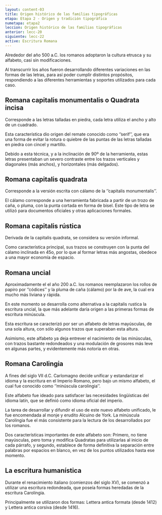```yaml
---
layout: content-03
title: Origen histórico de las familias tipográficas
etapa: Etapa 2 - Origen y tradición tipográfica
numetapa: etapa2
leccion: Origen histórico de las familias tipográficas
anterior: lecc-20
siguiente: lecc-22
active: Escritura Romana
---
```


<div class="col-md-4 extracto">

</div>

<div class="col-md-8">

<p>Alrededor del año 500 a.C. los romanos adoptaron la cultura etrusca y su alfabeto, casi sin modificaciones.</p>
<p>Al transcurrir los años fueron desarrollando diferentes variaciones en las formas de las letras, para así poder cumplir distintos propósitos, respondiendo a las diferentes herramientas y soportes utilizados para cada caso.</p>

<h2>Romana capitalis monumentalis o Quadrata incisa</h2>
<p>Corresponde a las letras talladas en piedra, cada letra utiliza el ancho y alto de un cuadrado.</p>
<p>Esta característica dio origen del remate conocido como ‘’serif’’, que era una forma de evitar la rotura o quiebre de las puntas de las letras talladas en piedra con cincel y martillo.</p>
<p>Debido a esta técnica, y a la inclinación de 90º de la herramienta, estas letras presentaban un severo contraste entre los trazos verticales y diagonales (más anchos), y horizontales (más delgados).</p>

<h2>Romana capitalis quadrata</h2>
<p>Corresponde a la versión escrita con cálamo de la ‘’capitalis monumentalis’’.</p>
<p>El cálamo corresponde a una herramienta fabricada a partir de un trozo de caña, o pluma, con la punta cortada en forma de bisel.
Este tipo de letra se utilizó para documentos oficiales y otras aplicaciones formales.</p>

<h2>Romana capitalis rústica</h2>
<p>Derivada de la capitalis quadrata, se considera su versión informal.</p>
<p>Como característica principal, sus trazos se construyen con la punta del cálamo inclinada en 45o, por lo que al formar letras más angostas, obedece a una mayor economía de espacio.</p>

<h2>Romana uncial</h2>
<p>Aproximadamente el el año 200 a.C. los romanos reemplazaron los rollos de papiro por ‘’códices’’ y la pluma de caña (cálamo) por la de ave, la cual era mucho más liviana y rápida.</p>
<p>En este momento se desarrolla como alternativa a la capitalis rustica la escritura uncial, la que más adelante daría origen a las primeras formas de escritura minúscula.</p>
<p>Esta escritura se caracterizó por ser un alfabeto de letras mayúsculas, de una sola altura, con sólo algunos trazos que superaban esta altura.</p>
<p>Asimismo, este alfabeto ya deja entrever el nacimiento de las minúsculas, con trazos bastante redondeados y una modulación de grosores más leve en algunas partes, y evidentemente más notoria en otras.</p>

<h2>Romana Carolingia</h2>
<p>A fines del siglo VII d.C. Carlomagno decide unificar y estandarizar el idioma y la escritura en el Imperio Romano, pero bajo un mismo alfabeto, el cual fue conocido como ‘’minúscula carolingia’’.</p>
<p>Este alfabeto fue ideado para satisfacer las necesidades lingüísticas del idioma latín, que se definió como idioma oficial del imperio.</p>
<p>La tarea de desarrollar y difundir el uso de este nuevo alfabeto unificado, le fue encomendada al monje y erudito Alcuino de York.
La minúscula Carolingia fue el más consistente para la lectura de los desarrollados por los romanos.</p>
<p>Dos características importantes de este alfabeto son: Primero, no tiene mayúsculas, pero toma y modifica Quadratas para utilizarlas al inicio de cada párrafo, y segundo, establece de forma definitiva la separación entre palabras por espacios en blanco, en vez de los puntos utilizados hasta ese momento.</p>

<h2>La escritura humanística</h2>
<p>Durante el renacimiento italiano (comienzos del siglo XV), se comenzó a utilizar una escritura redondeada, que poseía formas heredadas de la escritura Carolingia.</p>
<p>Principalmente se utilizaron dos formas: Lettera antica formata (desde 1412) y Lettera antica corsiva (desde 1416).</p>


</div>